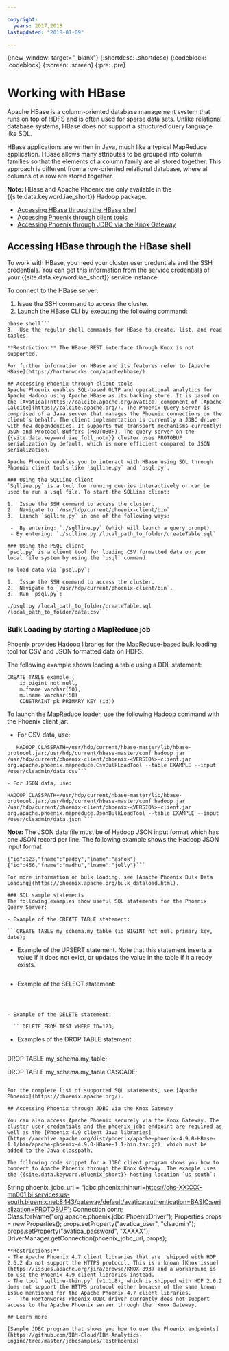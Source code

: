 ```yaml
---

copyright:
  years: 2017,2018
lastupdated: "2018-01-09"

---
```


<!-- Attribute definitions -->
{:new_window: target="_blank"}
{:shortdesc: .shortdesc}
{:codeblock: .codeblock}
{:screen: .screen}
{:pre: .pre}

# Working with HBase
Apache HBase is a column-oriented database management system that runs on top of HDFS and is often used for sparse data sets. Unlike relational database systems, HBase does not support a structured query language like SQL.

HBase applications are written in Java, much like a typical MapReduce application. HBase allows many attributes to be grouped into column families so that the elements of a column family are all stored together. This approach is different from a row-oriented relational database, where all columns of a row are stored together.

**Note:** HBase and Apache Phoenix are only available in the {{site.data.keyword.iae_short}} Hadoop package.

- [Accessing HBase through the HBase shell](#accessing-hbase-through-the-hbase-shell)
- [Accessing Phoenix through client tools](#accessing-phoenix-through-client-tools)
- [Accessing Phoenix through JDBC via the Knox Gateway](#accessing-phoenix-through-jdbc-via-the-knox-gateway)

## Accessing HBase through the HBase shell
To work with HBase, you need your cluster user credentials and the SSH credentials. You can get this information from the service credentials of your {{site.data.keyword.iae_short}} service instance.

To connect to the HBase server:
1.	Issue the SSH command to access the cluster.
2.	Launch the HBase CLI by executing the following command:
```
hbase shell```
3.	Use the regular shell commands for HBase to create, list, and read tables.

**Restriction:** The HBase REST interface through Knox is not supported.

For further information on HBase and its features refer to [Apache HBase](https://hortonworks.com/apache/hbase/).

## Accessing Phoenix through client tools
Apache Phoenix enables SQL-based OLTP and operational analytics for Apache Hadoop using Apache HBase as its backing store. It is based on the [Avatica](https://calcite.apache.org/avatica) component of [Apache Calcite](https://calcite.apache.org/). The Phoenix Query Server is comprised of a Java server that manages the Phoenix connections on the client’s behalf. The client implementation is currently a JDBC driver with few dependencies. It supports two transport mechanisms currently: JSON and Protocol Buffers (PROTOBUF). The query server on the {{site.data.keyword.iae_full_notm}} cluster uses PROTOBUF serialization by default, which is more efficient compared to JSON serialization.

Apache Phoenix enables you to interact with HBase using SQL through Phoenix client tools like `sqlline.py` and `psql.py`.

### Using the SQLLine client
`Sqlline.py` is a tool for running queries interactively or can be used to run a .sql file. To start the SQLLine client:

1.	Issue the SSH command to access the cluster.
2.	Navigate to `/usr/hdp/current/phoenix-client/bin`
3.	Launch `sqlline.py` in one of the following ways:

 -	By entering: `./sqlline.py` (which will launch a query prompt)
 - By entering: `./sqlline.py /local_path_to_folder/createTable.sql`

### Using the PSQL client
`psql.py` is a client tool for loading CSV formatted data on your local file system by using the `psql` command.

To load data via `psql.py`:

1.	Issue the SSH command to access the cluster.
2.	Navigate to `/usr/hdp/current/phoenix-client/bin`.
3.	Run `psql.py`:
```
	./psql.py /local_path_to_folder/createTable.sql /local_path_to_folder/data.csv```

### Bulk Loading by starting a MapReduce job
Phoenix provides Hadoop libraries for the MapReduce-based bulk loading tool for CSV and JSON formatted data on HDFS.

The following example shows loading a table using a DDL statement:
```
CREATE TABLE example (
    id bigint not null,
    m.fname varchar(50),
    m.lname varchar(50)
    CONSTRAINT pk PRIMARY KEY (id))

```
To launch the MapReduce loader, use the following Hadoop command with the Phoenix client jar:
 - For CSV data, use:  
 ```
  	HADOOP_CLASSPATH=/usr/hdp/current/hbase-master/lib/hbase-protocol.jar:/usr/hdp/current/hbase-master/conf hadoop jar /usr/hdp/current/phoenix-client/phoenix-<VERSION>-client.jar org.apache.phoenix.mapreduce.CsvBulkLoadTool --table EXAMPLE --input /user/clsadmin/data.csv```

 - For JSON data, use:

 ```
 	HADOOP_CLASSPATH=/usr/hdp/current/hbase-master/lib/hbase-protocol.jar:/usr/hdp/current/hbase-master/conf hadoop jar /usr/hdp/current/phoenix-client/phoenix-<VERSION>-client.jar org.apache.phoenix.mapreduce.JsonBulkLoadTool --table EXAMPLE --input /user/clsadmin/data.json ```

  **Note:** The JSON data file must be of Hadoop JSON input format which has one JSON record per line. The following example shows the Hadoop JSON input format
  ```
  {"id":123,"fname":"paddy","lname":"ashok"}
  {"id":456,"fname":"madhu","lname":"jolly"}```

For more information on bulk loading, see [Apache Phoenix Bulk Data Loading](https://phoenix.apache.org/bulk_dataload.html).

### SQL sample statements
The following examples show useful SQL statements for the Phoenix Query Server:

 - Example of the CREATE TABLE statement:

 ```CREATE TABLE my_schema.my_table (id BIGINT not null primary key, date);
```


 - Example of the UPSERT statement. Note that this statement inserts a value if it does not exist, or updates the value in the table if it  already exists.

 ```UPSERT INTO TEST VALUES('foo','bar',3);
```


- Example of the SELECT statement:

  ```SELECT * FROM TEST LIMIT 1000;
```


- Example of the DELETE statement:

  ```DELETE FROM TEST WHERE ID=123;
```

- Examples of the DROP TABLE statement:

  ```
 DROP TABLE my_schema.my_table;

 DROP TABLE my_schema.my_table CASCADE;
```

For the complete list of supported SQL statements, see [Apache Phoenix](https://phoenix.apache.org/).

## Accessing Phoenix through JDBC via the Knox Gateway

You can also access Apache Phoenix securely via the Knox Gateway. The cluster user credentials and the phoenix_jdbc endpoint are required as well as the [Phoenix 4.9 client Java libraries](https://archive.apache.org/dist/phoenix/apache-phoenix-4.9.0-HBase-1.1/bin/apache-phoenix-4.9.0-HBase-1.1-bin.tar.gz), which must be added to the Java classpath.

The following code snippet for a JDBC client program shows you how to connect to Apache Phoenix through the Knox Gateway. The example uses the {{site.data.keyword.Bluemix_short}} hosting location `us-south`:

```
String phoenix_jdbc_url = “jdbc:phoenix:thin:url=https://chs-XXXXX-mn001.bi.services.us-south.bluemix.net:8443/gateway/default/avatica;authentication=BASIC;serialization=PROTOBUF”;
Connection conn;
Class.forName("org.apache.phoenix.jdbc.PhoenixDriver");
Properties props = new Properties();
props.setProperty("avatica_user", "clsadmin");
props.setProperty("avatica_password", "XXXXX");
DriverManager.getConnection(phoenix_jdbc_url, props);
```
**Restrictions:**
- The Apache Phoenix 4.7 client libraries that are  shipped with HDP 2.6.2 do not support the HTTPS protocol. This is a known [Knox issue](https://issues.apache.org/jira/browse/KNOX-893) and a workaround is to use the Phoenix 4.9 client libraries instead.
- The tool `sqlline-thin.py` (v1.1.8), which is shipped with HDP 2.6.2 does not support the HTTPS protocol either because of the same known issue mentioned for the Apache Phoenix 4.7 client libraries.
-	The Hortonworks Phoenix ODBC driver currently does not support access to the Apache Phoenix server through the  Knox Gateway.

## Learn more

[Sample JDBC program that shows you how to use the Phoenix endpoints](https://github.com/IBM-Cloud/IBM-Analytics-Engine/tree/master/jdbcsamples/TestPhoenix)
